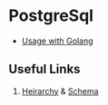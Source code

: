 # PostgreSql

- [Usage with Golang](101-with-golang/)

## Useful Links

1. [Heirarchy](https://stackoverflow.com/questions/7022755/whats-the-difference-between-a-catalog-and-a-schema-in-a-relational-database/17943883#17943883) & [Schema](https://www.postgresql.org/docs/current/ddl-schemas.html)
